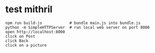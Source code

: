 # test mithril

    npm run build-js            # bundle main.js into bundle.js
    python -m SimpleHTTPServer  # run local web server on port 8000
    open http://localhost:8000
    click on Post
    click Back
    click on a picture

